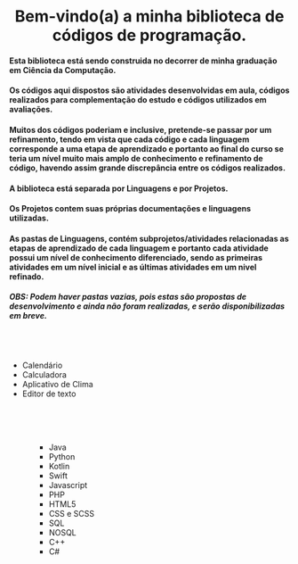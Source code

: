 <h1 align="center">Bem-vindo(a) a minha biblioteca de códigos de programação.</h1>
<h4>Esta biblioteca está sendo construida no decorrer de minha graduação em Ciência da Computação.</h4>
<h4>Os códigos aqui dispostos são atividades desenvolvidas em aula, códigos realizados para complementação do estudo e códigos utilizados em avaliações.</h4>
<h4>Muitos dos códigos poderiam e inclusive, pretende-se passar por um refinamento, tendo em vista que cada código e cada linguagem corresponde a uma etapa de aprendizado e portanto ao final do curso se teria um nível muito mais amplo de conhecimento e refinamento de código, havendo assim grande discrepância entre os códigos realizados.</h4>
<h4>A biblioteca está separada por Linguagens e por Projetos.</h4>
<h4>Os Projetos contem suas próprias documentações e linguagens utilizadas.</h4>
<h4>As pastas de Linguagens, contém subprojetos/atividades relacionadas as etapas de aprendizado de cada linguagem e portanto cada atividade possui um nível de conhecimento diferenciado, sendo as primeiras atividades em um nível inicial e as últimas atividades em um nivel refinado.</h4>
<h5>OBS: Podem haver pastas vazias, pois estas são propostas de desenvolvimento e ainda não foram realizadas, e serão disponibilizadas em breve.</h5>
<br>
<title>Projetos:</title>
<br>
<ul>
  <li>Calendário</li>
  <li>Calculadora</li>
  <li>Aplicativo de Clima</li>
  <li>Editor de texto</li>
<ul>
<br>
<br>
<title>Linguagens:</title>
<br>
<ul>
  <li>Java</li>
  <li>Python</li>
  <li>Kotlin</li>
  <li>Swift</li>
  <li>Javascript</li>
  <li>PHP</li>
  <li>HTML5</li>
  <li>CSS e SCSS</li>
  <li>SQL</li>
  <li>NOSQL</li>
  <li>C++</li>
  <li>C#</li>
</ul>
